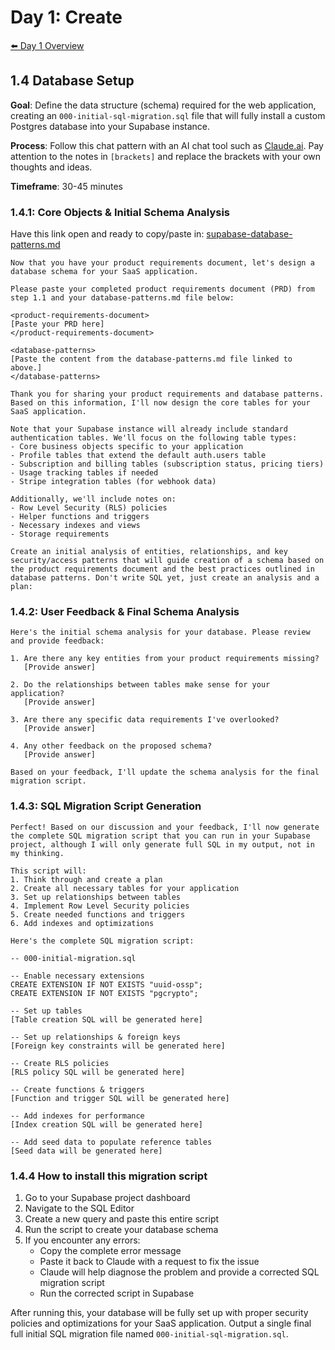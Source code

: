 # Day 1: Create

[⬅️ Day 1 Overview](README.md)

## 1.4 Database Setup

**Goal**: Define the data structure (schema) required for the web application, creating an `000-initial-sql-migration.sql` file that will fully install a custom Postgres database into your Supabase instance.

**Process**: Follow this chat pattern with an AI chat tool such as [Claude.ai](https://www.claude.ai). Pay attention to the notes in `[brackets]` and replace the brackets with your own thoughts and ideas.

**Timeframe**: 30-45 minutes

### 1.4.1: Core Objects & Initial Schema Analysis

Have this link open and ready to copy/paste in: [supabase-database-patterns.md](../0-learn/supabase-database-patterns.md)

```
Now that you have your product requirements document, let's design a database schema for your SaaS application.

Please paste your completed product requirements document (PRD) from step 1.1 and your database-patterns.md file below:

<product-requirements-document>
[Paste your PRD here]
</product-requirements-document>

<database-patterns>
[Paste the content from the database-patterns.md file linked to above.]
</database-patterns>

Thank you for sharing your product requirements and database patterns. Based on this information, I'll now design the core tables for your SaaS application.

Note that your Supabase instance will already include standard authentication tables. We'll focus on the following table types:
- Core business objects specific to your application
- Profile tables that extend the default auth.users table
- Subscription and billing tables (subscription status, pricing tiers)
- Usage tracking tables if needed
- Stripe integration tables (for webhook data)

Additionally, we'll include notes on:
- Row Level Security (RLS) policies
- Helper functions and triggers
- Necessary indexes and views
- Storage requirements

Create an initial analysis of entities, relationships, and key security/access patterns that will guide creation of a schema based on the product requirements document and the best practices outlined in database patterns. Don't write SQL yet, just create an analysis and a plan:
```

### 1.4.2: User Feedback & Final Schema Analysis

```
Here's the initial schema analysis for your database. Please review and provide feedback:

1. Are there any key entities from your product requirements missing?
   [Provide answer]

2. Do the relationships between tables make sense for your application?
   [Provide answer]

3. Are there any specific data requirements I've overlooked?
   [Provide answer]

4. Any other feedback on the proposed schema?
   [Provide answer]

Based on your feedback, I'll update the schema analysis for the final migration script.
```

### 1.4.3: SQL Migration Script Generation

```
Perfect! Based on our discussion and your feedback, I'll now generate the complete SQL migration script that you can run in your Supabase project, although I will only generate full SQL in my output, not in my thinking.

This script will:
1. Think through and create a plan
2. Create all necessary tables for your application
3. Set up relationships between tables
4. Implement Row Level Security policies
5. Create needed functions and triggers
6. Add indexes and optimizations

Here's the complete SQL migration script:

-- 000-initial-migration.sql

-- Enable necessary extensions
CREATE EXTENSION IF NOT EXISTS "uuid-ossp";
CREATE EXTENSION IF NOT EXISTS "pgcrypto";

-- Set up tables
[Table creation SQL will be generated here]

-- Set up relationships & foreign keys
[Foreign key constraints will be generated here]

-- Create RLS policies
[RLS policy SQL will be generated here]

-- Create functions & triggers
[Function and trigger SQL will be generated here]

-- Add indexes for performance
[Index creation SQL will be generated here]

-- Add seed data to populate reference tables
[Seed data will be generated here]
```

### 1.4.4 How to install this migration script

1. Go to your Supabase project dashboard
2. Navigate to the SQL Editor
3. Create a new query and paste this entire script
4. Run the script to create your database schema
5. If you encounter any errors:
   - Copy the complete error message
   - Paste it back to Claude with a request to fix the issue
   - Claude will help diagnose the problem and provide a corrected SQL migration script
   - Run the corrected script in Supabase

After running this, your database will be fully set up with proper security policies and optimizations for your SaaS application. Output a single final full initial SQL migration file named `000-initial-sql-migration.sql`.